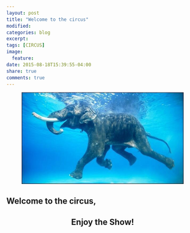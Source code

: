 ```yaml
---
layout: post
title: "Welcome to the circus"
modified:
categories: blog
excerpt:
tags: [CIRCUS]
image:
  feature:
date: 2015-08-18T15:39:55-04:00
share: true
comments: true
---
```


<figure class="center">
	<a href="/images/20150818-elephant.jpg">
  	<img src="/images/20150818-elephant.jpg" alt="image">
	</a>
</figure>

## <a class="center">Welcome to the circus,</a>

## <div style="text-align:center"> Enjoy the Show!</div>



